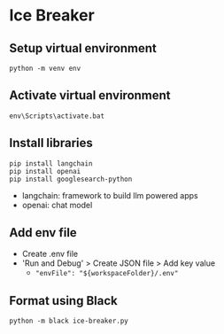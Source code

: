 # Ice Breaker

## Setup virtual environment
`python -m venv env`

## Activate virtual environment
`env\Scripts\activate.bat`

## Install libraries
```
pip install langchain
pip install openai
pip install googlesearch-python
```

- langchain: framework to build llm powered apps
- openai: chat model

## Add env file
- Create .env file
- 'Run and Debug' > Create JSON file > Add key value
  - `"envFile": "${workspaceFolder}/.env"`

## Format using Black
`python -m black ice-breaker.py`
